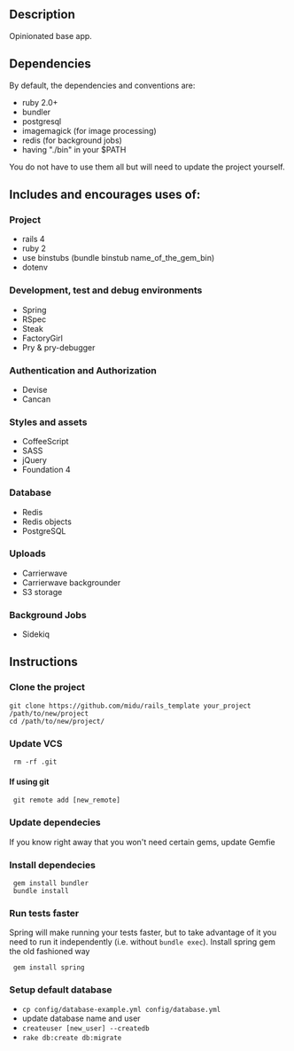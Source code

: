 ## Description

Opinionated base app.

## Dependencies

By default, the dependencies and conventions are:

- ruby 2.0+
- bundler
- postgresql
- imagemagick (for image processing)
- redis (for background jobs)
- having "./bin" in your $PATH

You do not have to use them all but will need to update the project yourself.

## Includes and encourages uses of:

### Project

- rails 4
- ruby 2
- use binstubs (bundle binstub name_of_the_gem_bin)
- dotenv

### Development, test and debug environments

- Spring
- RSpec
- Steak
- FactoryGirl
- Pry & pry-debugger

### Authentication and Authorization

- Devise
- Cancan

### Styles and assets

- CoffeeScript
- SASS
- jQuery
- Foundation 4

### Database

- Redis
- Redis objects
- PostgreSQL

### Uploads

- Carrierwave
- Carrierwave backgrounder
- S3 storage

### Background Jobs

- Sidekiq


## Instructions

### Clone the project

    git clone https://github.com/midu/rails_template your_project /path/to/new/project
    cd /path/to/new/project/

### Update VCS

     rm -rf .git

#### If using git

     git remote add [new_remote]

### Update dependecies

If you know right away that you won't need certain gems, update Gemfie

### Install dependecies

     gem install bundler
     bundle install

### Run tests faster

Spring will make running your tests faster, but to take advantage of it you need to run it independently (i.e. without `bundle exec`). Install spring gem the old fashioned way

     gem install spring

### Setup default database

- `cp config/database-example.yml config/database.yml`
- update database name and user
- `createuser [new_user] --createdb`
- `rake db:create db:migrate`


